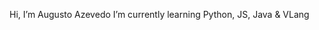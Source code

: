 Hi, I’m Augusto Azevedo
I’m currently learning Python, JS, Java & VLang


<!---
Augustohfa/Augustohfa is a ✨ special ✨ repository because its `README.md` (this file) appears on your GitHub profile.
You can click the Preview link to take a look at your changes.
--->

